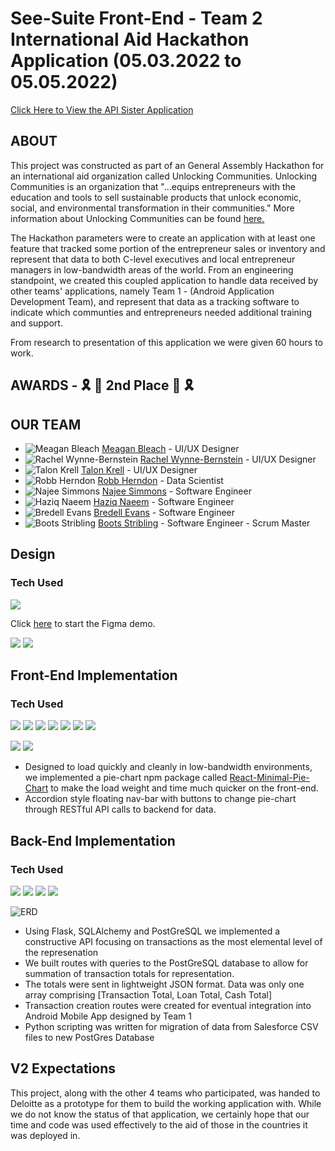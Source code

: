 # See-Suite  Front-End - Team 2 International Aid Hackathon Application (05.03.2022 to 05.05.2022)

[Click Here to View the API Sister Application](https://github.com/BootsStribling/international-aid-api)

## ABOUT
This project was constructed as part of an General Assembly Hackathon for an international aid organization called Unlocking Communities. Unlocking Communities is an organization that "...equips entrepreneurs with the education and tools to sell sustainable products that unlock economic, social, and environmental transformation in their communities." More information about Unlocking Communities can be found [here.](https://unlockingcommunities.org/our-mission/)

The Hackathon parameters were to create an application with at least one feature that tracked some portion of the entrepreneur sales or inventory and represent that data to both C-level executives and local entrepreneur managers in low-bandwidth areas of the world. From an engineering standpoint, we created this coupled application to handle data received by other teams' applications, namely Team 1 - (Android Application Development Team), and represent that data as a tracking software to indicate which communties and entrepreneurs needed additional training and support.

From research to presentation of this application we were given 60 hours to work.

## AWARDS -  🎗 🥈 2nd Place 🥈 🎗

## OUR TEAM

- ![Meagan Bleach](./public/images/team/meagan-bleach.png) 
  [Meagan Bleach](https://www.linkedin.com/in/meaganbleach/) - UI/UX Designer
- ![Rachel Wynne-Bernstein](./public/images/team/rachel-wynne-bernstein.png)
  [Rachel Wynne-Bernstein](https://www.linkedin.com/in/rachelwynnebernstein/) - UI/UX Designer
- ![Talon Krell](./public/images/team/talon-krell.png)
  [Talon Krell](https://www.linkedin.com/in/talon-krell/) - UI/UX Designer
- ![Robb Herndon](./public/images/team/robb-herndon.png)
[Robb Herndon](https://github.com/robbherndon) - Data Scientist
- ![Najee Simmons](./public/images/team/najee-simmons.png)
[Najee Simmons](https://github.com/najeesimmons) - Software Engineer
- ![Haziq Naeem](./public/images/team/haziq-naeem.png)
[Haziq Naeem](https://github.com/Haziq12) - Software Engineer
- ![Bredell Evans](./public/images/team/bredell-evans.png)
[Bredell Evans](https://github.com/bredy452) - Software Engineer
- ![Boots Stribling](./public/images/team/boots-stribling.png)
[Boots Stribling](https://github.com/BootsStribling) - Software Engineer - Scrum Master

## Design
  ### Tech Used
  ![](https://img.shields.io/badge/-FIGMA-F24E1E?style=flat-square&logo=figma5&logoColor=white)
  
  Click <a href='https://www.figma.com/proto/nvn155crlqq30uwhgjCUev/Executive-Dashboard?page-id=39%3A2758&node-id=66%3A4667&viewport=241%2C48%2C0.08&scaling=scale-down&starting-point-node-id=66%3A4667'>here</a> to start the Figma demo.

  ![](./public/images/Design-Landing-half.png)
  ![](./public/images/Design-Sales-half.png)

## Front-End Implementation
  ### Tech Used
  ![](https://img.shields.io/badge/-HTML5-E34F26?style=flat-square&logo=html5&logoColor=white) 
  ![](https://img.shields.io/badge/-CSS3-1572B6?style=flat-square&logo=css3) 
  ![](https://img.shields.io/badge/-JavaScript-F7DF1E?style=flat-square&logo=javascript&logoColor=black) 
  ![](https://img.shields.io/badge/-React-61DAFB?style=flat-square&logo=React&logoColor=black) 
  ![](https://img.shields.io/badge/-NodeJS-339933?style=flat-square&logo=Node.js&logoColor=white) 
  ![](https://img.shields.io/badge/-React_Router-CA4245?style=flat-square&for-the-badge&logo=react-router&logoColor=white) 
  ![](https://img.shields.io/badge/-Express-404D59?style=flat-square&for-the-badge&logo=express)

  ![](./public/images/Front-end-landing-half.png)
  ![](./public/images/frontend-sales.png)

  * Designed to load quickly and cleanly in low-bandwidth environments, we implemented a pie-chart npm package called [React-Minimal-Pie-Chart](https://www.npmjs.com/package/react-minimal-pie-chart) to make the load weight and time much quicker on the front-end.
  * Accordion style floating nav-bar with buttons to change pie-chart through RESTful API calls to backend for data.

## Back-End Implementation
  ### Tech Used
  ![](https://img.shields.io/badge/-Python3-3776AB?style=flat-square&logo=Python&logoColor=white) 
  ![](https://img.shields.io/badge/-Flask-000000?style=flat-square&logo=flask&logoColor=white)
  ![](https://img.shields.io/badge/-PostgreSQL-336791?style=flat-square&logo=postgresql&logoColor=white)
  ![](https://img.shields.io/badge/-Postman-FF6C37?style=flat-square&logo=Postman&logoColor=white)

  ![ERD](./public/images/ERD.png)

  * Using Flask, SQLAlchemy and PostGreSQL we implemented a constructive API focusing on transactions as the most elemental level of the represenation
  * We built routes with queries to the PostGreSQL database to allow for summation of transaction totals for representation.
  * The totals were sent in lightweight JSON format. Data was only one array comprising [Transaction Total, Loan Total, Cash Total]
  * Transaction creation routes were created for eventual integration into Android Mobile App designed by Team 1
  * Python scripting was written for migration of data from Salesforce CSV files to new PostGres Database

## V2 Expectations
  This project, along with the other 4 teams who participated, was handed to Deloitte as a prototype for them to build the working application with. While we do not know the status of that application, we certainly hope that our time and code was used effectively to the aid of those in the countries it was deployed in. 
